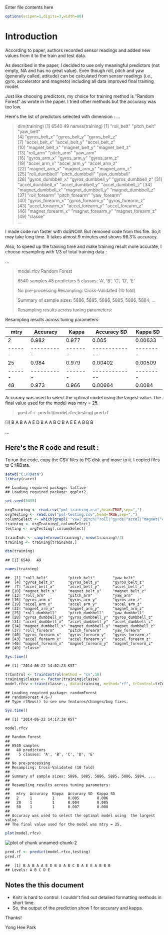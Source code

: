 Enter file contents here
```r
options(scipen=1,digits=3,width=80)
```

Introduction
========================================================

According to paper, authors recorded sensor readings and added new values from it to the train and test data.

As described in the paper, I decided to use only meaningful predictors (not empty, NA and has no great value).
Even though roll, pitch and yaw (generally called, attitude) can be calculated from sensor readings (i.e., gyro, accelerator and magneto) including all data improved final training model.

Just like choosing predictors, my choice for training method is "Random Forest" as wrote in the paper. I tried other methods but the accuracy was too low.

Here's the list of predictors selected with dimension :
...
> dim(training)
[1] 6540   49
> names(training)
 [1] "roll_belt"         "pitch_belt"        "yaw_belt"         
 [4] "gyros_belt_x"      "gyros_belt_y"      "gyros_belt_z"     
 [7] "accel_belt_x"      "accel_belt_y"      "accel_belt_z"     
[10] "magnet_belt_x"     "magnet_belt_y"     "magnet_belt_z"    
[13] "roll_arm"          "pitch_arm"         "yaw_arm"          
[16] "gyros_arm_x"       "gyros_arm_y"       "gyros_arm_z"      
[19] "accel_arm_x"       "accel_arm_y"       "accel_arm_z"      
[22] "magnet_arm_x"      "magnet_arm_y"      "magnet_arm_z"     
[25] "roll_dumbbell"     "pitch_dumbbell"    "yaw_dumbbell"     
[28] "gyros_dumbbell_x"  "gyros_dumbbell_y"  "gyros_dumbbell_z" 
[31] "accel_dumbbell_x"  "accel_dumbbell_y"  "accel_dumbbell_z" 
[34] "magnet_dumbbell_x" "magnet_dumbbell_y" "magnet_dumbbell_z"
[37] "roll_forearm"      "pitch_forearm"     "yaw_forearm"      
[40] "gyros_forearm_x"   "gyros_forearm_y"   "gyros_forearm_z"  
[43] "accel_forearm_x"   "accel_forearm_y"   "accel_forearm_z"  
[46] "magnet_forearm_x"  "magnet_forearm_y"  "magnet_forearm_z" 
[49] "classe"           
...

I made code run faster with doSNOW. But removed code from this file. So,it may take long time.
It takes almost 9 minutes and shows 98.3% accuracy.

Also, to speed up the training time and make training result more accurate, I choose resampling with 1/3 of total training data :

...
> model.rfcv
>  Random Forest 
>
> 6540 samples
>   48 predictors
>    5 classes: 'A', 'B', 'C', 'D', 'E' 
> 
> No pre-processing
> Resampling: Cross-Validated (10 fold) 
> 
> Summary of sample sizes: 5886, 5885, 5886, 5885, 5886, 5884, ... 
> 
> Resampling results across tuning parameters:
> 
Resampling results across tuning parameters:

  mtry  |Accuracy  |Kappa  |Accuracy SD  |Kappa SD
  ------|----------|-------|-------------|--------
  2     |0.982     |0.977  |0.005        |0.00633 
  ------|----------|-------|-------------|--------
  25    |0.984     |0.979  |0.00402      |0.00509 
  ------|----------|-------|-------------|--------
  48    |0.973     |0.966  |0.00664      |0.0084  

Accuracy was used to select the optimal model using  the largest value.
The final value used for the model was mtry = 25. 

> pred.rf <- predict(model.rfcv,testing)
> pred.rf

[1] B A B A A E D B A A B C B A E E A B B B

...



Here's the R code and result :
-------------------------------


To run the code, copy the CSV files to PC disk and move to it. I copied files to C:\RData.


```r
setwd("C:/RData")
library(caret)
```

```
## Loading required package: lattice
## Loading required package: ggplot2
```

```r
set.seed(3433)

orgTraining <- read.csv("pml-training.csv",head=TRUE,sep=",")
orgTesting <- read.csv("pml-testing.csv",head=TRUE,sep=",")
columnSelect <- which(grepl("^yaw|^pitch|^roll|^gyros|^accel|^magnet|^classe", colnames(orgTraining), ignore.case = T))
training <- orgTraining[,columnSelect]
testing <- orgTesting[,columnSelect]

trainInds <- sample(nrow(training), nrow(training)/3)
training <- training[trainInds,]

dim(training)
```

```
## [1] 6540   49
```

```r
names(training)
```

```
##  [1] "roll_belt"         "pitch_belt"        "yaw_belt"         
##  [4] "gyros_belt_x"      "gyros_belt_y"      "gyros_belt_z"     
##  [7] "accel_belt_x"      "accel_belt_y"      "accel_belt_z"     
## [10] "magnet_belt_x"     "magnet_belt_y"     "magnet_belt_z"    
## [13] "roll_arm"          "pitch_arm"         "yaw_arm"          
## [16] "gyros_arm_x"       "gyros_arm_y"       "gyros_arm_z"      
## [19] "accel_arm_x"       "accel_arm_y"       "accel_arm_z"      
## [22] "magnet_arm_x"      "magnet_arm_y"      "magnet_arm_z"     
## [25] "roll_dumbbell"     "pitch_dumbbell"    "yaw_dumbbell"     
## [28] "gyros_dumbbell_x"  "gyros_dumbbell_y"  "gyros_dumbbell_z" 
## [31] "accel_dumbbell_x"  "accel_dumbbell_y"  "accel_dumbbell_z" 
## [34] "magnet_dumbbell_x" "magnet_dumbbell_y" "magnet_dumbbell_z"
## [37] "roll_forearm"      "pitch_forearm"     "yaw_forearm"      
## [40] "gyros_forearm_x"   "gyros_forearm_y"   "gyros_forearm_z"  
## [43] "accel_forearm_x"   "accel_forearm_y"   "accel_forearm_z"  
## [46] "magnet_forearm_x"  "magnet_forearm_y"  "magnet_forearm_z" 
## [49] "classe"
```

```r
Sys.time()
```

```
## [1] "2014-06-22 14:02:23 KST"
```

```r
trControl <- trainControl(method = "cv",10)
training$classe <- factor(training$classe)
model.rfcv <-train(classe~., data=training, method="rf", trControl=trControl)
```

```
## Loading required package: randomForest
## randomForest 4.6-7
## Type rfNews() to see new features/changes/bug fixes.
```

```r
Sys.time()
```

```
## [1] "2014-06-22 14:17:38 KST"
```

```r
model.rfcv
```

```
## Random Forest 
## 
## 6540 samples
##   48 predictors
##    5 classes: 'A', 'B', 'C', 'D', 'E' 
## 
## No pre-processing
## Resampling: Cross-Validated (10 fold) 
## 
## Summary of sample sizes: 5886, 5885, 5886, 5885, 5886, 5884, ... 
## 
## Resampling results across tuning parameters:
## 
##   mtry  Accuracy  Kappa  Accuracy SD  Kappa SD
##   2     1         1      0.005        0.006   
##   20    1         1      0.004        0.005   
##   50    1         1      0.007        0.008   
## 
## Accuracy was used to select the optimal model using  the largest value.
## The final value used for the model was mtry = 25.
```

```r
plot(model.rfcv)
```

![plot of chunk unnamed-chunk-2](figure/unnamed-chunk-2.png) 

```r
pred.rf <- predict(model.rfcv,testing)
pred.rf
```

```
##  [1] B A B A A E D B A A B C B A E E A B B B
## Levels: A B C D E
```

Notes the this document
------------------------

* Knitr is hard to control. I couldn't find out detailed formatting methods in short time.
* So, the output of the prediction show 1 for accurary and kappa.

Thanks!

Yong Hee Park


